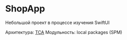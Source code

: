 # ShopApp
Небольшой проект в процессе изучения SwiftUI

Архитектура: [TCA](https://github.com/pointfreeco/swift-composable-architecture)
Модульность: local packages (SPM)
